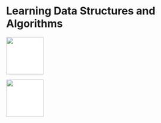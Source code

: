# Learning Data Structures and Algorithms

[<img width="100" style="background-color:white;" src="https://assets.leetcode.com/static_assets/public/webpack_bundles/images/logo-dark.e99485d9b.svg" />](https://leetcode.com/07prajwal2000/)<br>

[<img width="100" style="background-color:white;" src="https://1000logos.net/wp-content/uploads/2017/03/Linkedin-Logo.png" />](https://www.linkedin.com/in/prajwal-aradhya/)<br>